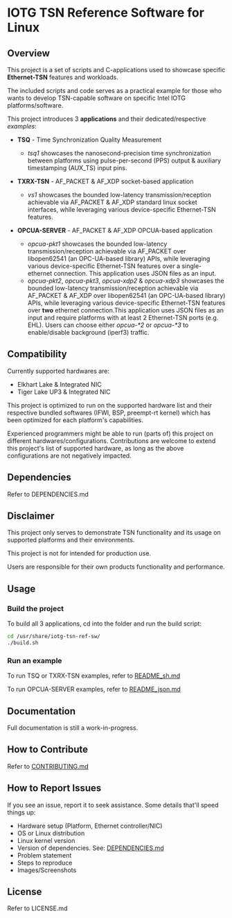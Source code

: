 # IOTG TSN Reference Software for Linux

## Overview

This project is a set of scripts and C-applications used to showcase specific
__Ethernet-TSN__ features and workloads.

The included scripts and code serves as a practical example for those who wants
to develop TSN-capable software on specific Intel IOTG platforms/software.

This project introduces 3 **applications** and their dedicated/respective _examples_:

* **TSQ** - Time Synchronization Quality Measurement
  * _tsq1_ showcases the nanosecond-precision time synchronization between platforms
    using pulse-per-second (PPS) output & auxiliary timestamping (AUX_TS) input pins.

* **TXRX-TSN** - AF_PACKET & AF_XDP socket-based application
  * _vs1_ showcases the bounded low-latency transmission/reception achievable via AF_PACKET
    & AF_XDP standard linux socket interfaces, while leveraging various
    device-specific Ethernet-TSN features.

* **OPCUA-SERVER** - AF_PACKET & AF_XDP OPCUA-based application
  * _opcua-pkt1_ showcases the bounded low-latency
    transmission/reception achievable via AF_PACKET over libopen62541
    (an OPC-UA-based library) APIs, while leveraging various device-specific
    Ethernet-TSN features over a single-ethernet connection. This application
    uses JSON files as an input.
  * _opcua-pkt2_, _opcua-pkt3_, _opcua-xdp2_ & _opcua-xdp3_ showcases
    the bounded low-latency transmission/reception achievable via AF_PACKET &
    AF_XDP over libopen62541 (an OPC-UA-based library) APIs, while leveraging
    various device-specific Ethernet-TSN features over **two** ethernet
    connection.This application uses JSON files as an input and require platforms
    with at least 2 Ethernet-TSN ports (e.g. EHL). Users can choose either _opcua-*2_
    or _opcua-*3_ to enable/disable background (iperf3) traffic.

## Compatibility

Currently supported hardwares are:

* Elkhart Lake & Integrated NIC
* Tiger Lake UP3 & Integrated NIC

This project is optimized to run on the supported hardware list and their
respective bundled softwares (IFWI, BSP, preempt-rt kernel) which has been
optimized for each platform's capabilities.

Experienced programmers might be able to run (parts of) this project on different
hardwares/configurations. Contributions are welcome to extend this project's
list of supported hardware, as long as the above configurations are not
negatively impacted.

## Dependencies

Refer to DEPENDENCIES.md

## Disclaimer

This project only serves to demonstrate TSN functionality and its
usage on supported platforms and their environments.

This project is not for intended for production use.

Users are responsible for their own products functionality and performance.

## Usage

### Build the project

To build all 3 applications, cd into the folder and run the build script:

```sh
cd /usr/share/iotg-tsn-ref-sw/
./build.sh
```

### Run an example

To run TSQ or TXRX-TSN examples, refer to [README_sh.md](README_sh.md)

To run OPCUA-SERVER examples, refer to [README_json.md](README_json.md)

## Documentation

Full documentation is still a work-in-progress.

## How to Contribute

Refer to [CONTRIBUTING.md](CONTRIBUTING.md)

## How to Report Issues

If you see an issue, report it to seek assistance. Some details that'll speed
things up:

- Hardware setup (Platform, Ethernet controller/NIC)
- OS or Linux distribution
- Linux kernel version
- Version of dependencies. See: [DEPENDENCIES.md](DEPENDENCIES.md)
- Problem statement
- Steps to reproduce
- Images/Screenshots

## License

Refer to LICENSE.md

